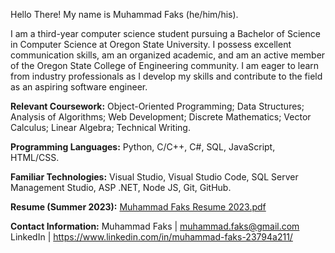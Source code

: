 Hello There! My name is Muhammad Faks (he/him/his).

I am a third-year computer science student pursuing a Bachelor of Science in Computer Science at Oregon State University. I possess excellent communication skills, am an organized academic, and am an active member of the Oregon State College of Engineering community. I am eager to learn from industry professionals as I develop my skills and contribute to the field as an aspiring software engineer.

**Relevant Coursework:** Object-Oriented Programming; Data Structures; Analysis of Algorithms; Web Development; Discrete Mathematics; Vector Calculus; Linear Algebra; Technical Writing.

**Programming Languages:** Python, C/C++, C#, SQL, JavaScript, HTML/CSS. 

**Familiar Technologies:** Visual Studio, Visual Studio Code, SQL Server Management Studio, ASP .NET, Node JS, Git, GitHub.

**Resume (Summer 2023):**
[Muhammad Faks Resume 2023.pdf](https://github.com/mfaks/mfaks/files/11877629/Muhammad.Faks.Resume.2023.pdf)

**Contact Information:**
Muhammad Faks | muhammad.faks@gmail.com
LinkedIn | https://www.linkedin.com/in/muhammad-faks-23794a211/
